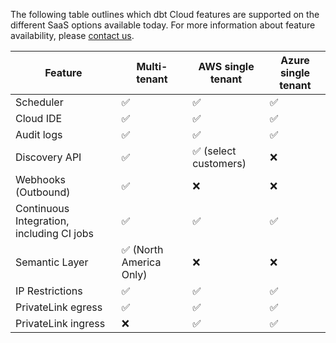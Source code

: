 The following table outlines which dbt Cloud features are supported on the different SaaS options available today. For more information about feature availability, please [contact us](https://www.getdbt.com/contact/).

| Feature                       | Multi-tenant | AWS single tenant     | Azure single tenant  | 
|-------------------------------|--------------|-----------------------|----------------------|
| Scheduler                     | ✅           | ✅                     | ✅                   |  
| Cloud IDE                     | ✅           | ✅                     | ✅                   |  
| Audit logs                    | ✅           | ✅                     | ✅                   |  
| Discovery API                 | ✅           | ✅ (select customers)  | ❌                   | 
| Webhooks (Outbound)           | ✅           | ❌                     | ❌                   |
| Continuous Integration, including CI jobs                       | ✅           | ✅                     | ✅                   | 
| Semantic Layer                | ✅ (North America Only) | ❌          | ❌                   | 
| IP Restrictions               | ✅           | ✅                     | ✅                   | 
| PrivateLink egress            | ✅           | ✅                     | ✅                   | 
| PrivateLink ingress           | ❌           | ✅                     | ✅                   | 
